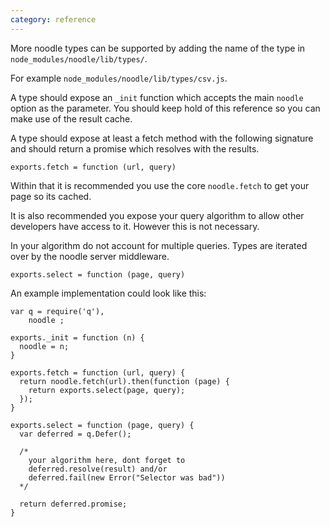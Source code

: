 ```yaml
---
category: reference
---
```


More noodle types can be supported by adding the name of the type in 
`node_modules/noodle/lib/types/`.

For example `node_modules/noodle/lib/types/csv.js`.

A type should expose an `_init` function which accepts the main `noodle` option 
as the parameter. You should keep hold of this reference so you can make use of 
the result cache.

A type should expose at least a fetch method with the following signature and 
should return a promise which resolves with the results.

`exports.fetch = function (url, query)`

Within that it is recommended you use the core `noodle.fetch` to get your page 
so its cached.

It is also recommended you expose your query algorithm to allow other developers 
have access to it. However this is not necessary.

In your algorithm do not account for multiple queries. Types are iterated over 
by the noodle server middleware.

`exports.select = function (page, query)`

An example implementation could look like this:

    var q = require('q'),
        noodle ;

    exports._init = function (n) {
      noodle = n;
    }

    exports.fetch = function (url, query) {
      return noodle.fetch(url).then(function (page) {
        return exports.select(page, query);
      });
    }

    exports.select = function (page, query) {
      var deferred = q.Defer();

      /* 
        your algorithm here, dont forget to
        deferred.resolve(result) and/or 
        deferred.fail(new Error("Selector was bad"))
      */

      return deferred.promise;
    }